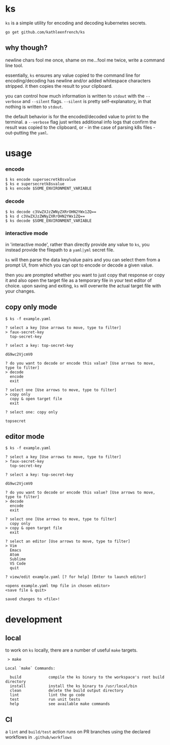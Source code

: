 # ks

`ks` is a simple utility for encoding and decoding kubernetes secrets.

```
go get github.com/kathleenfrench/ks
```

## why though?

newline chars fool me once, shame on me...fool me twice, write a command line tool.

essentially, `ks` ensures any value copied to the command line for encoding/decoding has newline and/or added whitespace characters stripped. it then copies the result to your clipboard.

you can control how much information is written to `stdout` with the `--verbose` and `--silent` flags. `--silent` is pretty self-explanatory, in that nothing is written to `stdout`. 

the default behavior is for the encoded/decoded value to print to the terminal. a `--verbose` flag just writes additional info logs that confirm the result was copied to the clipboard, or - in the case of parsing k8s files - out-putting the `yaml`.

# usage

### encode

```
$ ks encode supersecretk8svalue
$ ks e supersecretk8svalue
$ ks encode $SOME_ENVIRONMENT_VARIABLE
``` 

### decode

```
$ ks decode c3VwZXJzZWNyZXRrOHN2YWx1ZQ==
$ ks d c3VwZXJzZWNyZXRrOHN2YWx1ZQ==
$ ks decode $SOME_ENVIRONMENT_VARIABLE
```

### interactive mode

in 'interactive mode', rather than directly provide any value to `ks`, you instead provide the filepath to a `yaml|yml` secret file. 

`ks` will then parse the data key/value pairs and you can select them from a prompt UI, from which you can opt to encode or decode a given value.

then you are prompted whether you want to just copy that response or copy it and also open the target file as a temporary file in your text editor of choice. upon saving and exiting, `ks` will overwrite the actual target file with your changes.


## copy only mode

```
$ ks -f example.yaml

? select a key [Use arrows to move, type to filter]
> faux-secret-key
  top-secret-key

? select a key: top-secret-key

dG9wc2VjcmV0

? do you want to decode or encode this value? [Use arrows to move, type to filter]
> decode
  encode
  exit

? select one [Use arrows to move, type to filter]
> copy only
  copy & open target file
  exit

? select one: copy only

topsecret

```

## editor mode

```
$ ks -f example.yaml

? select a key [Use arrows to move, type to filter]
> faux-secret-key
  top-secret-key

? select a key: top-secret-key

dG9wc2VjcmV0

? do you want to decode or encode this value? [Use arrows to move, type to filter]
> decode
  encode
  exit

? select one [Use arrows to move, type to filter]
  copy only
> copy & open target file
  exit

? select an editor [Use arrows to move, type to filter]
> Vim
  Emacs
  Atom
  Sublime
  VS Code
  quit

? view/edit example.yaml [? for help] [Enter to launch editor]

<opens example.yaml tmp file in chosen editor>
<save file & quit>

saved changes to <file>!
```

# development

## local

to work on `ks` locally, there are a number of useful `make` targets.

` > make`

```
Local `make` Commands:

  build            compile the ks binary to the workspace's root build directory
  install          install the ks binary to /usr/local/bin
  clean            delete the build output directory
  lint             lint the go code
  test             run unit tests
  help             see available make commands

```

## CI

a `lint` and `build/test` action runs on PR branches using the declared workflows in `.github/workflows`
